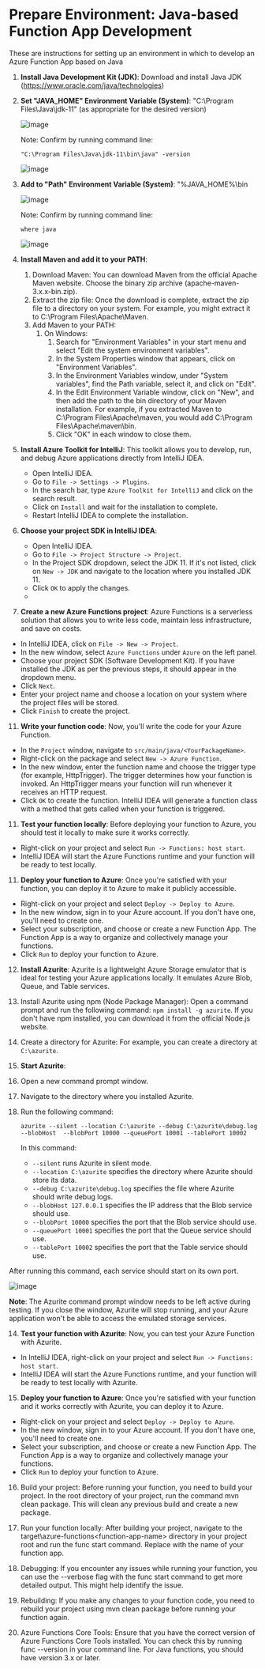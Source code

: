# Prepare Environment: Java-based Function App Development

These are instructions for setting up an environment in which to develop an Azure Function App based on Java

1. **Install Java Development Kit (JDK)**: Download and install Java JDK (https://www.oracle.com/java/technologies)   

2. **Set "JAVA_HOME" Environment Variable (System)**: "C:\Program Files\Java\jdk-11" (as appropriate for the desired version)

   ![image](https://github.com/user-attachments/assets/d8feaa4e-89e5-4bc3-bdf2-4e923b5fb0f8)
  
     Note: Confirm by running command line:
     ```shell
     "C:\Program Files\Java\jdk-11\bin\java" -version
     ```    

   ![image](https://github.com/user-attachments/assets/eeb64307-69c9-477c-ad36-3d37cf4caf84)
  
3. **Add to "Path" Environment Variable (System)**: "%JAVA_HOME%\bin

   ![image](https://github.com/user-attachments/assets/6d0018d5-89f2-4894-86e4-adf2e93987f8)

     Note: Confirm by running command line:
     ```shell
     where java
     ```

     ![image](https://github.com/user-attachments/assets/cf71e1c6-c02a-4cb6-9dbe-80d05a0af8ae)
   
8. **Install Maven and add it to your PATH**:  
   1. Download Maven: You can download Maven from the official Apache Maven website. Choose the binary zip archive (apache-maven-3.x.x-bin.zip).  
   2. Extract the zip file: Once the download is complete, extract the zip file to a directory on your system. For example, you might extract it to C:\Program Files\Apache\Maven.  
   3. Add Maven to your PATH:  
      1. On Windows:  
         1. Search for "Environment Variables" in your start menu and select "Edit the system environment variables".  
         2. In the System Properties window that appears, click on "Environment Variables".  
         3. In the Environment Variables window, under "System variables", find the Path variable, select it, and click on "Edit".  
         4. In the Edit Environment Variable window, click on "New", and then add the path to the bin directory of your Maven installation. For example, if you extracted Maven to C:\Program Files\Apache\maven, you would add C:\Program Files\Apache\maven\bin.  
         5. Click "OK" in each window to close them.  
   
9. **Install Azure Toolkit for IntelliJ**: This toolkit allows you to develop, run, and debug Azure applications directly from IntelliJ IDEA.  
   - Open IntelliJ IDEA.  
   - Go to `File -> Settings -> Plugins`.  
   - In the search bar, type `Azure Toolkit for IntelliJ` and click on the search result.  
   - Click on `Install` and wait for the installation to complete.  
   - Restart IntelliJ IDEA to complete the installation. 
     
7. **Choose your project SDK in IntelliJ IDEA**:    
   - Open IntelliJ IDEA.    
   - Go to `File -> Project Structure -> Project`.    
   - In the Project SDK dropdown, select the JDK 11. If it's not listed, click on `New -> JDK` and navigate to the location where you installed JDK 11.    
   - Click `OK` to apply the changes.
   - 
10. **Create a new Azure Functions project**: Azure Functions is a serverless solution that allows you to write less code, maintain less infrastructure, and save on costs.  
   - In IntelliJ IDEA, click on `File -> New -> Project`.  
   - In the new window, select `Azure Functions` under `Azure` on the left panel.  
   - Choose your project SDK (Software Development Kit). If you have installed the JDK as per the previous steps, it should appear in the dropdown menu.  
   - Click `Next`.  
   - Enter your project name and choose a location on your system where the project files will be stored.  
   - Click `Finish` to create the project.  
   
11. **Write your function code**: Now, you'll write the code for your Azure Function.  
   - In the `Project` window, navigate to `src/main/java/<YourPackageName>`.  
   - Right-click on the package and select `New -> Azure Function`.  
   - In the new window, enter the function name and choose the trigger type (for example, HttpTrigger). The trigger determines how your function is invoked. An HttpTrigger means your function will run whenever it receives an HTTP request.  
   - Click `OK` to create the function. IntelliJ IDEA will generate a function class with a method that gets called when your function is triggered.  
   
11. **Test your function locally**: Before deploying your function to Azure, you should test it locally to make sure it works correctly.  
   - Right-click on your project and select `Run -> Functions: host start`.  
   - IntelliJ IDEA will start the Azure Functions runtime and your function will be ready to test locally.  
   
11. **Deploy your function to Azure**: Once you're satisfied with your function, you can deploy it to Azure to make it publicly accessible.  
   - Right-click on your project and select `Deploy -> Deploy to Azure`.  
   - In the new window, sign in to your Azure account. If you don't have one, you'll need to create one.  
   - Select your subscription, and choose or create a new Function App. The Function App is a way to organize and collectively manage your functions.  
   - Click `Run` to deploy your function to Azure.  

12. **Install Azurite**: Azurite is a lightweight Azure Storage emulator that is ideal for testing your Azure applications locally. It emulates Azure Blob, Queue, and Table services.    
   1. Install Azurite using npm (Node Package Manager): Open a command prompt and run the following command: `npm install -g azurite`. If you don't have npm installed, you can download it from the official Node.js website.    
   2. Create a directory for Azurite: For example, you can create a directory at `C:\azurite`.    
     
13. **Start Azurite**:    
   1. Open a new command prompt window.    
   2. Navigate to the directory where you installed Azurite.    
   3. Run the following command:

      ```shell
      azurite --silent --location C:\azurite --debug C:\azurite\debug.log --blobHost  --blobPort 10000 --queuePort 10001 --tablePort 10002  
      ```  
      In this command:    
      - `--silent` runs Azurite in silent mode.    
      - `--location C:\azurite` specifies the directory where Azurite should store its data.    
      - `--debug C:\azurite\debug.log` specifies the file where Azurite should write debug logs.    
      - `--blobHost 127.0.0.1` specifies the IP address that the Blob service should use.    
      - `--blobPort 10000` specifies the port that the Blob service should use.    
      - `--queuePort 10001` specifies the port that the Queue service should use.    
      - `--tablePort 10002` specifies the port that the Table service should use.    
     
   After running this command, each service should start on its own port.

![image](https://github.com/user-attachments/assets/fa1e95d8-f630-48fb-abc1-ccab0ff32e84)
     
   **Note**: The Azurite command prompt window needs to be left active during testing. If you close the window, Azurite will stop running, and your Azure application won't be able to access the emulated storage services.    
     
14. **Test your function with Azurite**: Now, you can test your Azure Function with Azurite.    
   - In IntelliJ IDEA, right-click on your project and select `Run -> Functions: host start`.    
   - IntelliJ IDEA will start the Azure Functions runtime, and your function will be ready to test locally with Azurite.    
     
15. **Deploy your function to Azure**: Once you're satisfied with your function and it works correctly with Azurite, you can deploy it to Azure.    
   - Right-click on your project and select `Deploy -> Deploy to Azure`.    
   - In the new window, sign in to your Azure account. If you don't have one, you'll need to create one.    
   - Select your subscription, and choose or create a new Function App. The Function App is a way to organize and collectively manage your functions.    
   - Click `Run` to deploy your function to Azure.

   16. Build your project: Before running your function, you need to build your project. In the root directory of your project, run the command mvn clean package. This will clean any previous build and create a new package.

17. Run your function locally: After building your project, navigate to the target\azure-functions\<function-app-name> directory in your project root and run the func start command. Replace <function-app-name> with the name of your function app.

18. Debugging: If you encounter any issues while running your function, you can use the --verbose flag with the func start command to get more detailed output. This might help identify the issue.

19. Rebuilding: If you make any changes to your function code, you need to rebuild your project using mvn clean package before running your function again.

20. Azure Functions Core Tools: Ensure that you have the correct version of Azure Functions Core Tools installed. You can check this by running func --version in your command line. For Java functions, you should have version 3.x or later.

